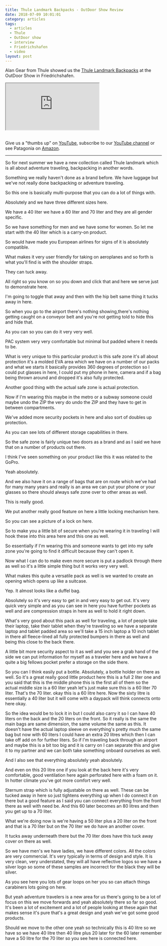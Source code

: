 ```yaml
---
title: Thule Landmark Backpacks - OutDoor Show Review
date: 2018-07-09 10:01:01
category: articles
tags:
  - articles
  - Thule
  - OutDoor show
  - interview
  - Friedrichshafen
  - video
layout: post
---
```


Alan Gear from Thule showed us the <a href="https://amzn.to/2L0R8qi" rel="nofollow">Thule Landmark Backpacks</a> at the OutDoor Show in Friedrichshafen.

<div class="embed-responsive embed-responsive-16by9">
    <iframe class="embed-responsive-item" src="https://www.youtube.com/embed/9SllIZQGiQs"></iframe>
</div>
<br>
<!--more-->

Give us a "thumbs up" on <a href="https://www.youtube.com/watch?v=9SllIZQGiQs" rel="nofollow" target="_blank">YouTube</a>, subscribe to our <a rel="nofollow" target="_blank"  href="https://www.youtube.com/channel/UCnO9Q_m9EaOCrHmmQIBVBNw?sub_confirmation=1">YouTube channel</a> or see Patagonia on <a href="https://amzn.to/2u5tTFb" rel="nofollow" target="_blank">Amazon</a>.

---

So for next summer we have a new collection called Thule landmark which is all about adventure traveling, backpacking in
another words.

Something we really haven't done as a brand before. We have luggage but we've not really done backpacking or adventure traveling.

So this one is basically multi-purpose that you can do a lot of things with.

Absolutely and we have three different sizes here.

We have a 40 liter we have a 60 liter and 70 liter and they are all gender specific.

So we have something for men and we have some for women. So let me start with the 40 liter which is a carry-on product.

So would have made you European airlines for signs of it is absolutely compatible.

What makes it very user friendly for taking on aeroplanes and so forth is what you'll find is with the shoulder straps.

They can tuck away.

All right so you know on so you down and click that and here we serve just to demonstrate here.

I'm going to toggle that away and then with the hip belt same thing it tucks away in here.

So when you go to the airport there's nothing showing,there's nothing getting caught on a conveyor belt and you're not getting told to hide this and hide that.

As you can so you can do it very very well.

PAC system very very comfortable but minimal but padded where it needs to be.

What is very unique to this particular product is this safe zone it's all about protection it's a molded EVA area which we have on
a number of our packs and what we starts it basically provides 360 degrees of protection so I could put glasses in here, I could put my phone in
here, camera and if a bag being thrown around and dropped it's also fully protected.

Another good thing with the actual safe zone is actual protection.

Now if I'm wearing this maybe in the metro or a subway someone could maybe undo the ZIP the very do undo the ZIP and they have to get in between
compartments.

We've added more security pockets in here and also sort of doubles up protection.

As you can see lots of different storage capabilities in there.

So the safe zone is fairly unique two doors as a brand and as I said we have that on a number of products out there.

I think I've seen something on your product like this it was related to the GoPro.

Yeah absolutely.

And we also have it on a range of bags that are on route which we've had for many many years and really is an area we can put your phone or your
glasses so there should always safe zone over to other areas as well.

This is really good.

We put another really good feature on here a little locking mechanism here.

So you can see a picture of a lock on here.

So to make you a little bit of secure when you're wearing it in traveling I will hook these into this area here and this one as well.

So essentially if I'm wearing this and someone wants to get into my safe zone you're going to find it difficult because they can't open it.

Now what I can do to make even more secure is put a padlock through there as well so it's a little
simple thing but it works very very well.

What makes this quite a versatile pack as well is we wanted to create an opening which opens up like a suitcase.

Yep. It almost looks like a duffel bag.

Absolutely so it's very easy to get in and very easy to get out. It's very quick very simple and as you can
see in here you have further pockets as well and are compression straps in here as well to hold it right down.

What's very good about this pack as well for traveling, a lot of people take their laptop, take their tablet when they're traveling so we have a separate laptop and tablet padded area so we'll take a 15 inch laptop a 10 inch tablet in there all fleece-lined all fully protected bumpers in there as well and being this close to the back there.

A little bit more security aspect to it as well and you see a grab hand of the side we can put information for myself as a traveler here and we have a quite a big fellows pocket prefer a storage on the side there.

So you can I think easily put a bottle. Absolutely, a bottle holder on there as well. So it's a great really good little product here
this is a full 2 liter one and you said that this is the middle phone this is the first all of them so the actual middle size is a 60 liter yeah let's just make sure this is a 60 liter 70 liter. That's the 70 liter. okay this is a 60 litre here. Now the sixty litre is essentially a 40 liter but it will come with a daypack will think connects onto here okay.

So the idea would be to lock it in but I could also carry it so I can have 40 liters on the back and the 20 liters on the front. So it really is
the same the main bags are same dimension, the same volume the same as this. It doesn't have the actual laptop sleeve on everything's pretty
much the same bag but now with 60 liters I could have an extra 20 litres which then I can take off add on for further liters. So if I'm traveling back through an airport and maybe this is a bit too big and it is carry on I can separate this and give it
to my partner and we can both take something onboard ourselves as well.

And I also see that everything absolutely yeah absolutely.

And even on this 20 litre one if you look at the back here it's very comfortable, good ventilation here again perforated here with a foam on it. In hotter climate you've got more comfort very well.

Sternum strap which is fully adjustable on there as well. These can be tucked away in here so just tightens everything up when I do connect it on there but a good feature as I said you can connect everything from the front there as well with need be. And this 60 later becomes an 80 litres and then you get up to a 70 liter.

What we're doing now is we're having a 50 liter plus a 20 liter on the front and that is a 70 liter but on the 70 liter we do have an another cover.

It tucks away underneath there but the 70 liter does have this tuck away cover on there as well.

So we have men's we have ladies, we have different colors. All the colors are very commercial. It's very typically in terms of design and style. It is very clean, very understated, they will all have reflective logos so we have a silver logo so some of these samples are incorrect for the black they will be silver.

As you see here you lots of gear loops on her you so can attach things carabiners lots going on here.

But yeah adventure travelers is a new area for us there's going to be a lot of focus on this we move forwards and yeah absolutely there so far so good. It's been a lot of excitement and a lot of people looking at these again that makes sense it's pure that's a great design and yeah we've got some good products.

Should we move to the other one yeah so technically this is 40 litre so we have so we have 40 litre then 40 litre
plus 20 later for the 60 later remember have a 50 litre for the 70 liter so you see here is connected here.
